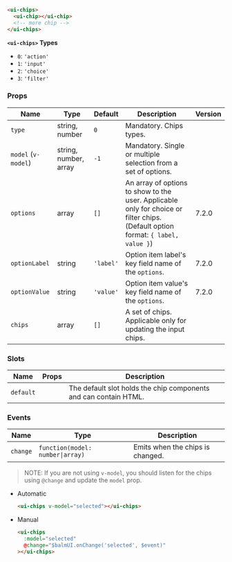 ```html
<ui-chips>
  <ui-chip></ui-chip>
  <!-- more chip -->
</ui-chips>
```

**`<ui-chips>` Types**

- `0`: `'action'`
- `1`: `'input'`
- `2`: `'choice'`
- `3`: `'filter'`

### Props

| Name                | Type                  | Default   | Description                                                                                                                      | Version |
| ------------------- | --------------------- | --------- | -------------------------------------------------------------------------------------------------------------------------------- | ------- |
| `type`              | string, number        | `0`       | Mandatory. Chips types.                                                                                                          |         |
| `model` (`v-model`) | string, number, array | `-1`      | Mandatory. Single or multiple selection from a set of options.                                                                   |         |
| `options`           | array                 | `[]`      | An array of options to show to the user. Applicable only for choice or filter chips. (Default option format: `{ label, value }`) | 7.2.0   |
| `optionLabel`       | string                | `'label'` | Option item label's key field name of the `options`.                                                                             | 7.2.0   |
| `optionValue`       | string                | `'value'` | Option item value's key field name of the `options`.                                                                             | 7.2.0   |
| `chips`             | array                 | `[]`      | A set of chips. Applicable only for updating the input chips.                                                                    |         |

### Slots

| Name      | Props | Description                                                      |
| --------- | ----- | ---------------------------------------------------------------- |
| `default` |       | The default slot holds the chip components and can contain HTML. |

### Events

| Name     | Type                             | Description                      |
| -------- | -------------------------------- | -------------------------------- |
| `change` | `function(model: number\|array)` | Emits when the chips is changed. |

> NOTE: If you are not using `v-model`, you should listen for the chips using `@change` and update the `model` prop.

- Automatic

  ```html
  <ui-chips v-model="selected"></ui-chips>
  ```

- Manual

  ```html
  <ui-chips
    :model="selected"
    @change="$balmUI.onChange('selected', $event)"
  ></ui-chips>
  ```
